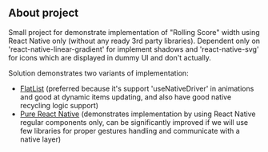 ## About project

Small project for demonstrate implementation of "Rolling Score" width using React Native only (without any ready 3rd party libraries). Dependent only on 'react-native-linear-gradient' for implement shadows and 'react-native-svg' for icons which are displayed in dummy UI and don't actually.

Solution demonstrates two variants of implementation: 
- [FlatList](src/ScoreWidget.tsx#L21) (preferred because it's support 'useNativeDriver' in animations and good at dynamic items updating, and also have good native recycling logic support)
- [Pure React Native](src/ScoreWidget2.tsx#L19) (demonstrates implementation by using React Native regular components only, can be significantly improved if we will use few libraries for proper gestures handling and communicate with a native layer)
